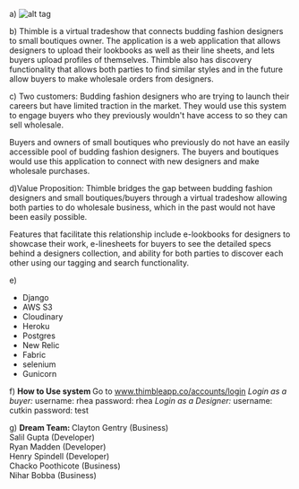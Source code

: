 a) ![alt tag](https://scontent-ord1-1.xx.fbcdn.net/hphotos-xpf1/v/t1.0-9/10955798_442191625934454_329941002968966008_n.png?oh=626583af16c798e87f0eaf4bb29081dc&oe=55F5D024)

b) Thimble is a virtual tradeshow that connects budding fashion designers to small boutiques owner. The application is a web application that allows designers to upload their lookbooks as well as their line sheets, and lets buyers upload profiles of themselves. Thimble also has discovery functionality that allows both parties to find similar styles and in the future allow buyers to make wholesale orders from designers.

c) Two customers: Budding fashion designers who are trying to launch their careers but have limited traction in the market. They would use this system to engage buyers who they previously wouldn't have access to so they can sell wholesale.

Buyers and owners of small boutiques who previously do not have an easily accessible pool of budding fashion designers. The buyers and boutiques would use this application to connect with new designers and make wholesale purchases. 

d)Value Proposition: Thimble bridges the gap between budding fashion designers and small boutiques/buyers through a virtual tradeshow allowing both parties to do wholesale business, which in the past would not have been easily possible. 

Features that facilitate this relationship include e-lookbooks for designers to showcase their work, e-linesheets for buyers to see the detailed specs behind a designers collection, and ability for both parties to discover each other using our tagging and search functionality. 

e)
- Django
- AWS S3
- Cloudinary
- Heroku 
- Postgres
- New Relic 
- Fabric 
- selenium
- Gunicorn

f) <b> How to Use system </b>
Go to www.thimbleapp.co/accounts/login 
<i>Login as a buyer:</i>
username: rhea
password: rhea
<i>Login as a Designer:</i>
username: cutkin
password: test

g)
<b>Dream Team: </b>
Clayton Gentry (Business)<br>
Salil Gupta (Developer)<br>
Ryan Madden (Developer)<br>
Henry Spindell (Developer)<br>
Chacko Poothicote (Business)<br>
Nihar Bobba (Business)<br>
